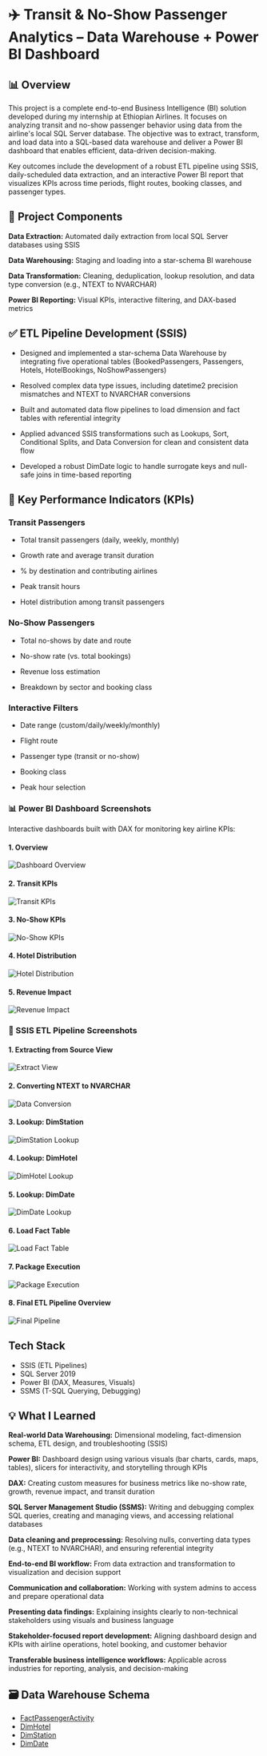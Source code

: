 # ✈️ Transit & No-Show Passenger Analytics – Data Warehouse + Power BI Dashboard


## 📊 Overview
This project is a complete end-to-end Business Intelligence (BI) solution developed during my internship at Ethiopian Airlines. It focuses on analyzing transit and no-show passenger behavior using data from the airline's local SQL Server database. The objective was to extract, transform, and load data into a SQL-based data warehouse and deliver a Power BI dashboard that enables efficient, data-driven decision-making.

Key outcomes include the development of a robust ETL pipeline using SSIS, daily-scheduled data extraction, and an interactive Power BI report that visualizes KPIs across time periods, flight routes, booking classes, and passenger types.

## 🔧 Project Components

**Data Extraction:** Automated daily extraction from local SQL Server databases using SSIS

**Data Warehousing:** Staging and loading into a star-schema BI warehouse

**Data Transformation:** Cleaning, deduplication, lookup resolution, and data type conversion (e.g., NTEXT to NVARCHAR)

**Power BI Reporting:** Visual KPIs, interactive filtering, and DAX-based metrics


## ✅ ETL Pipeline Development (SSIS)

- Designed and implemented a star-schema Data Warehouse by integrating five operational tables (BookedPassengers, Passengers, Hotels, HotelBookings, NoShowPassengers)

- Resolved complex data type issues, including datetime2 precision mismatches and NTEXT to NVARCHAR conversions

- Built and automated data flow pipelines to load dimension and fact tables with referential integrity

- Applied advanced SSIS transformations such as Lookups, Sort, Conditional Splits, and Data Conversion for clean and consistent data flow

- Developed a robust DimDate logic to handle surrogate keys and null-safe joins in time-based reporting

## 📌 Key Performance Indicators (KPIs)
### Transit Passengers

- Total transit passengers (daily, weekly, monthly)

- Growth rate and average transit duration

- % by destination and contributing airlines

- Peak transit hours

- Hotel distribution among transit passengers

### No-Show Passengers

- Total no-shows by date and route

- No-show rate (vs. total bookings)

- Revenue loss estimation

- Breakdown by sector and booking class

### Interactive Filters

- Date range (custom/daily/weekly/monthly)

- Flight route

- Passenger type (transit or no-show)

- Booking class

- Peak hour selection

### 📊 Power BI Dashboard Screenshots
Interactive dashboards built with DAX for monitoring key airline KPIs:
#### 1. Overview

![Dashboard Overview](./PowerBI/Dashboard_Overview.png)

#### 2. Transit KPIs
![Transit KPIs](./PowerBI/Dashboard_TransitKPIs.png)

#### 3. No-Show KPIs
![No-Show KPIs](./PowerBI/Dashboard_NoShowKPIs.png)

#### 4. Hotel Distribution
![Hotel Distribution](./PowerBI/Dashboard_HotelDistribution.png)

#### 5. Revenue Impact
![Revenue Impact](./PowerBI/Dashboard_RevenueImpact.png)

### 🔁 SSIS ETL Pipeline Screenshots

#### 1. Extracting from Source View
![Extract View](./SSIS_Screenshots/SSIS_01_ExtractView.png)

#### 2. Converting NTEXT to NVARCHAR
![Data Conversion](./SSIS_Screenshots/SSIS_02_DataConversion.png)

#### 3. Lookup: DimStation
![DimStation Lookup](./SSIS_Screenshots/SSIS_03_LookupDimStation.png)

#### 4. Lookup: DimHotel
![DimHotel Lookup](./SSIS_Screenshots/SSIS_04_LookupDimHotel.png)

#### 5. Lookup: DimDate
![DimDate Lookup](./SSIS_Screenshots/SSIS_05_LookupDimDate.png)

#### 6. Load Fact Table
![Load Fact Table](./SSIS_Screenshots/SSIS_07_LoadFactTable.png)

#### 7. Package Execution
![Package Execution](./SSIS_Screenshots/SSIS_08_PackageExecution.png)

#### 8. Final ETL Pipeline Overview
![Final Pipeline](./SSIS_Screenshots/SSIS_09_FinalPipeline.png)

## Tech Stack
- SSIS (ETL Pipelines)
- SQL Server 2019
- Power BI (DAX, Measures, Visuals)
- SSMS (T-SQL Querying, Debugging)

## 💡 What I Learned

 **Real-world Data Warehousing:** Dimensional modeling, fact-dimension schema, ETL design, and troubleshooting (SSIS)

**Power BI:** Dashboard design using various visuals (bar charts, cards, maps, tables), slicers for interactivity, and storytelling through KPIs

**DAX:** Creating custom measures for business metrics like no-show rate, growth, revenue impact, and transit duration

 **SQL Server Management Studio (SSMS):** Writing and debugging complex SQL queries, creating and managing views, and accessing relational databases

**Data cleaning and preprocessing:** Resolving nulls, converting data types (e.g., NTEXT to NVARCHAR), and ensuring referential integrity

 **End-to-end BI workflow:** From data extraction and transformation to visualization and decision support

**Communication and collaboration:** Working with system admins to access and prepare operational data

**Presenting data findings:** Explaining insights clearly to non-technical stakeholders using visuals and business language

 **Stakeholder-focused report development:** Aligning dashboard design and KPIs with airline operations, hotel booking, and customer behavior

**Transferable business intelligence workflows:** Applicable across industries for reporting, analysis, and decision-making


  ## 🗃️ Data Warehouse Schema

- [FactPassengerActivity](./SQL/Create_FactPassengerActivity.sql)
- [DimHotel](./SQL/Create_DimHotel.sql)
- [DimStation](./SQL/Create_DimStation.sql)
- [DimDate](./SQL/Create_DimDate.sql)

